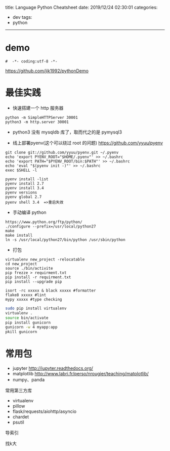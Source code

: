 title: Language Python Cheatsheet
date: 2019/12/24 02:30:01
categories:
 - dev
tags:
 - python 



---

# demo 
```language-python
#  -*- coding:utf-8 -*-
```
https://github.com/jik1992/pythonDemo

# 最佳实践
 * 快速搭建一个 http 服务器
```language-bash 
python -m SimpleHTTPServer 30001
python3 -m http.server 30001
```
 * python3 没有 mysqldb 库了，取而代之的是 pymysql3

 * 线上部署pyenv(这个可以绕过 root 的问题)
https://github.com/yyuu/pyenv

```language-bash
git clone git://github.com/yyuu/pyenv.git ~/.pyenv
echo 'export PYENV_ROOT="$HOME/.pyenv"' >> ~/.bashrc
echo 'export PATH="$PYENV_ROOT/bin:$PATH"' >> ~/.bashrc
echo 'eval "$(pyenv init -)"' >> ~/.bashrc
exec $SHELL -l

pyenv install -list
pyenv install 2.7
pyenv install 3.4
pyenv versions
pyenv global 2.7
pyenv shell 3.4  =>重启失效
```
 * 手动编译 python
```language-bash
https://www.python.org/ftp/python/
./configure --prefix=/usr/local/python27
make
make install
ln -s /usr/local/python27/bin/python /usr/sbin/python
```
 * 打包
```language-bash
virtualenv new_project -relocatable
cd new_project
source ./bin/activite
pip frezze > requirment.txt
pip install -r requirment.txt
pip install --upgrade pip

isort -rc xxxxx & black xxxxx #formatter
flake8 xxxxx #lint
mypy xxxxx #type checking
```



```bash
sudo pip install virtualenv
virtualenv .
source bin/activate
pip install gunicorn
gunicorn -w 4 myapp:app
pkill gunicorn
```



# 常用包

 * jupyter  http://jupyter.readthedocs.org/
 * matplotlib  http://www.labri.fr/perso/nrougier/teaching/matplotlib/
 * numpy、panda

常用第三方库

 * virtualenv
 * pillow
 * flask/requests/aiohttp/asyncio
 * chardet
 * psutil







导索引

找k大

